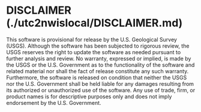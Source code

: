 # DISCLAIMER (./utc2nwislocal/DISCLAIMER.md)

This software is provisional for release by the U.S. Geological Survey (USGS).
Although the software has been subjected to rigorous review, the USGS reserves the right
to update the software as needed pursuant to further analysis and review. No warranty,
expressed or implied, is made by the USGS or the U.S. Government as to the functionality
of the software and related material nor shall the fact of release constitute any such
warranty. Furthermore, the software is released on condition that neither the USGS nor
the U.S. Government shall be held liable for any damages resulting from its authorized
or unauthorized use of the software. Any use of trade, firm, or product names is for
descriptive purposes only and does not imply endorsement by the U.S. Government.

